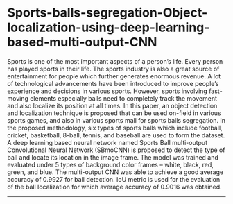 # Sports-balls-segregation-Object-localization-using-deep-learning-based-multi-output-CNN

Sports is one of the most important aspects of a person’s life. Every person has played sports in their life. The sports industry is also a great source of entertainment for people which further generates enormous revenue. A lot of technological advancements have been introduced to improve people’s experience and decisions in various sports. However, sports involving fast-moving elements especially balls need to completely track the movement and also localize its position at all times. In this paper, an object detection and localization technique is proposed that can be used on-field in various sports games, and also in various sports mall for sports balls segregation. In the proposed methodology, six types of sports balls which include football, cricket, basketball, 8-ball, tennis, and baseball are used to form the dataset. A deep learning based neural network named Sports Ball multi-output Convolutional Neural Network (SBmoCNN) is proposed to detect the type of ball and locate its location in the image frame. The model was trained and evaluated under 5 types of background color frames – white, black, red, green, and blue. The multi-output CNN was able to achieve a good average accuracy of 0.9927 for ball detection. IoU metric is used for the evaluation of the ball localization for which average accuracy of 0.9016 was obtained.

<hr>

